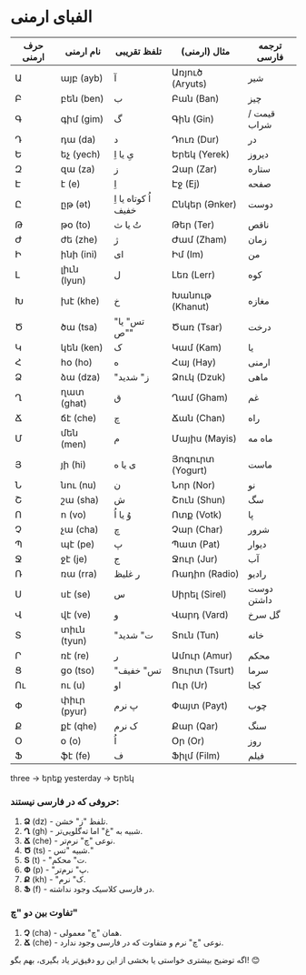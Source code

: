 
# الفبای ارمنی

| حرف ارمنی | نام ارمنی   | تلفظ تقریبی         | مثال (ارمنی)     | ترجمه فارسی |
| --------- | ----------- | ------------------- | ---------------- | ----------- |
| Ա         | այբ (ayb)   | آ                   | Առյուծ (Aryuts)  | شیر         |
| Բ         | բեն (ben)   | ب                   | Բան (Ban)        | چیز         |
| Գ         | գիմ (gim)   | گ                   | Գին (Gin)        | قیمت / شراب |
| Դ         | դա (da)     | د                   | Դուռ (Dur)       | در          |
| Ե         | եչ (yech)   | یِ یا اِ            | Երեկ (Yerek)     | دیروز       |
| Զ         | զա (za)     | ز                   | Զար (Zar)        | ستاره       |
| Է         | է (e)       | اِ                  | Էջ (Ej)          | صفحه        |
| Ը         | ըթ (ət)     | اُ کوتاه یا اِ خفیف | Ընկեր (Ənker)    | دوست        |
| Թ         | թօ (to)     | تُ یا ث             | Թեր (Ter)        | ناقص        |
| Ժ         | ժե (zhe)    | ژ                   | Ժամ (Zham)       | زمان        |
| Ի         | ինի (ini)   | ای                  | Իմ (Im)          | من          |
| Լ         | լիւն (lyun) | ل                   | Լեռ (Lerr)       | کوه         |
| Խ         | խէ (khe)    | خ                   | Խանութ (Khanut)  | مغازه       |
| Ծ         | ծա (tsa)    | "تس" یا "ص"         | Ծառ (Tsar)       | درخت        |
| Կ         | կեն (ken)   | ک                   | Կամ (Kam)        | یا          |
| Հ         | հօ (ho)     | ه                   | Հայ (Hay)        | ارمنی       |
| Ձ         | ձա (dza)    | "ز" شدید            | Ձուկ (Dzuk)      | ماهی        |
| Ղ         | ղատ (ghat)  | ق                   | Ղամ (Gham)       | غم          |
| Ճ         | ճէ (che)    | چ                   | Ճան (Chan)       | راه         |
| Մ         | մեն (men)   | م                   | Մայիս (Mayis)    | ماه مه      |
| Յ         | յի (hi)     | ی یا ه              | Յոգուրտ (Yogurt) | ماست        |
| Ն         | նու (nu)    | ن                   | Նոր (Nor)        | نو          |
| Շ         | շա (sha)    | ش                   | Շուն (Shun)      | سگ          |
| Ո         | ո (vo)      | وُ یا اُ            | Ոտք (Votk)       | پا          |
| Չ         | չա (cha)    | چ                   | Չար (Char)       | شرور        |
| Պ         | պէ (pe)     | پ                   | Պատ (Pat)        | دیوار       |
| Ջ         | ջէ (je)     | ج                   | Ջուր (Jur)       | آب          |
| Ռ         | ռա (rra)    | ر غلیظ              | Ռադիո (Radio)    | رادیو       |
| Ս         | սէ (se)     | س                   | Սիրել (Sirel)    | دوست داشتن  |
| Վ         | վէ (ve)     | و                   | Վարդ (Vard)      | گل سرخ      |
| Տ         | տիւն (tyun) | "ت" شدید            | Տուն (Tun)       | خانه        |
| Ր         | ռէ (re)     | ر                   | Ամուր (Amur)     | محکم        |
| Ց         | ցօ (tso)    | "تس" خفیف           | Ցուրտ (Tsurt)    | سرما        |
| Ու        | ու (u)      | او                  | Ուր (Ur)         | کجا         |
| Փ         | փիւր (pyur) | پ نرم               | Փայտ (Payt)      | چوب         |
| Ք         | քէ (qhe)    | ک نرم               | Քար (Qar)        | سنگ         |
| Օ         | օ (o)       | اُ                  | Օր (Or)          | روز         |
| Ֆ         | ֆէ (fe)     | ف                   | Ֆիլմ (Film)      | فیلم        |



three -> երեք
yesterday -> Երեկ

### حروفی که در فارسی نیستند:

1. **Ձ** (dz) - تلفظ "ز" خشن.
2. **Ղ** (gh) - شبیه به "غ" اما ته‌گلویی‌تر.
3. **Ճ** (che) - نوعی "چ" نرم‌تر.
4. **Ծ** (ts) - شبیه "تس."
5. **Տ** (t) - "ت" محکم.
6. **Փ** (p) - "پ" نرم‌تر.
7. **Ք** (kh) - "ک" نرم.
8. **Ֆ** (f) - در فارسی کلاسیک وجود نداشته.

### تفاوت بین دو "چ"

1. **Չ** (cha) - همان "چ" معمولی.
2. **Ճ** (che) - نوعی "چ" نرم و متفاوت که در فارسی وجود ندارد.

اگه توضیح بیشتری خواستی یا بخشی از این رو دقیق‌تر یاد بگیری، بهم بگو! 😊